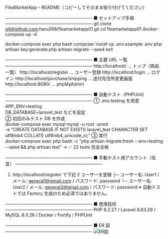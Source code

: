 FleaMarketApp – README（コピーしてそのまま貼り付けてください）

────────────────────────────
■ セットアップ手順
────────────────────────────
git clone git@github.com:haru268/fleamarketapp01.git
cd fleamarketapp01
docker-compose up -d

docker-compose exec php bash
composer install
cp .env.example .env
php artisan key:generate
php artisan migrate --seed
exit

────────────────────────────
■ 主要 URL 一覧
────────────────────────────
http://localhost/                     … トップ（商品一覧）
http://localhost/register             … ユーザー登録
http://localhost/login                … ログイン
http://localhost/purchase/shipping    … 送付先住所変更画面
http://localhost:8080/                … phpMyAdmin

────────────────────────────
■ 自動テスト（PHPUnit）
────────────────────────────
① .env.testing を用意  
   APP_ENV=testing  
   DB_DATABASE=laravel_test  などを設定  
② 初回のみテスト DB を作成  
   docker-compose exec mysql mysql -u root -proot \
     -e "CREATE DATABASE IF NOT EXISTS laravel_test CHARACTER SET utf8mb4 COLLATE utf8mb4_unicode_ci;"
③ 実行  
   docker-compose exec php bash -c "php artisan migrate:fresh --env=testing --seed && php artisan test"
   → ✅ 22 tests 完全合格

────────────────────────────
■ 手動テスト用アカウント（任意）
────────────────────────────
1. http://localhost/register で下記 2 ユーザーを登録
   ├─ ユーザー名: User1 / メール: general1@gmail.com / パスワード: password
   └─ ユーザー名: User2 / メール: general2@gmail.com / パスワード: password
※ 自動テストでは Factory 生成のため必須ではありません。

────────────────────────────
■ 使用技術
────────────────────────────
PHP 8.2.27 / Laravel 8.83.29 / MySQL 8.0.26 / Docker / Fortify / PHPUnit

────────────────────────────
■ ER 図
────────────────────────────
![ER図](https://github.com/user-attachments/assets/59576973-52d0-4a37-a2e7-8356210a40bf)

